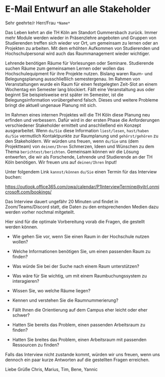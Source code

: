 # E-Mail Entwurf an alle Stakeholder
Sehr geehrte/r Herr/Frau `*Name*`

Das Leben kehrt an die TH Köln am Standort Gummersbach zurück. Immer mehr Module werden wieder in Präsenzlehre angeboten und Gruppen von Studierenden treffen sich wieder vor Ort, um gemeinsam zu lernen oder an Projekten zu arbeiten. Mit dem erhöhten Aufkommen von Studierenden und Hochschulpersonal wird auch das Raummanagement wieder wichtiger.

Lehrende benötigen Räume für Vorlesungen oder Seminare. Studierende suchen Räume zum gemeinsamen Lernen oder wollen das Hochschulequipment für ihre Projekte nutzen. Bislang waren Raum- und Belegungsplanung ausschließlich semestergenau. Im Rahmen von Veranstaltungen wurde ein Raum für einen festgelegten Zeit-Slot an einem Wochentag ein Semester lang blockiert. Fällt eine Veranstaltung aus oder beginnt Sie beispielsweise erst später im Semester, ist die Belegungsinformation vorübergehend falsch. Dieses und weitere Probleme bringt die aktuell ungenaue Planung mit sich.

Im Rahmen eines internen Projektes will die TH Köln diese Planung neu erfinden und verbessern. Dafür wird in der ersten Phase die Anforderungen verschiedener Stakeholder ermittelt und anschließend ein Konzept ausgearbeitet. Wenn `du/Sie` diese Information `liest/lesen`, `hast/haben` `du/Sie` vermutlich Kontaktpunkte zur Raumplanung und `gehörst/gehören` zu den Stakeholdern. Wir würden uns freuen, wenn `du/Sie` uns (dem Projektteam) von `deinen/Ihren` Schmerzen, Ideen und Wünschen zu dem Thema `berichtest/berichten`. Gemeinsam können wir die Lösung entwerfen, die wir als Forschende, Lehrende und Studierende an der TH Köln benötigen. Wir freuen uns auf `deinen/Ihren` Input!

Unter folgendem Link `kannst/können` `du/Sie` einen Termin für das Interview buchen:

https://outlook.office365.com/owa/calendar/P1InterviewTermine@vjtrl.onmicrosoft.com/bookings/

Das Interview dauert ungefähr 20 Minuten und findet in Zoom/Teams/Discord statt, die Daten zu den entsprechenden Medien dazu werden vorher nochmal mitgeteilt.

Hier sind für die optimale Vorbereitung vorab die Fragen, die gestellt werden können.

- Wie gehen Sie vor, wenn Sie einen Raum in der Hochschule nutzen wollen?
- Welche Informationen benötigen Sie, um einen passenden Raum zu finden?
- Was würde Sie bei der Suche nach einem Raum unterstützen?
- Was wäre für Sie wichtig, um mit einem Raumbuchungssystem zu interagieren?

- Wissen Sie, wo welche Räume liegen?
- Kennen und verstehen Sie die Raumnummerierung?
- Fällt Ihnen die Orientierung auf dem Campus eher leicht oder eher schwer?
- Hatten Sie bereits das Problem, einen passenden Arbeitsraum zu finden?
- Hatten Sie breites das Problem, einen Arbeitsraum mit passenden Ressourcen zu finden?


Falls das Interview nicht zustande kommt, würden wir uns freuen, 
wenn uns dennoch ein paar kurze Antworten auf die gestellten Fragen erreichen.

Liebe Grüße
Chris, Marius, Tim, Bene, Yannic